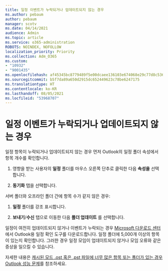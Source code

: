```yaml
---
title: 일정 이벤트가 누락되거나 업데이트되지 않는 경우
ms.author: pebaum
author: pebaum
manager: scotv
ms.date: 04/14/2021
audience: Admin
ms.topic: article
ms.service: o365-administration
ROBOTS: NOINDEX, NOFOLLOW
localization_priority: Priority
ms.collection: Adm_O365
ms.custom:
- "10932"
- "9001435"
ms.openlocfilehash: af45345bc8779489f5e00dcaee136103e674068e29c77d8c536d012f475c33c5
ms.sourcegitcommit: b5f7da89a650d2915dc652449623c78be6247175
ms.translationtype: HT
ms.contentlocale: ko-KR
ms.lasthandoff: 08/05/2021
ms.locfileid: "53968707"
---
```

# <a name="calendar-events-missing-or-not-updating"></a>일정 이벤트가 누락되거나 업데이트되지 않는 경우

일정 항목이 누락되거나 업데이트되지 않는 경우 먼저 Outlook의 일정 폴더 속성에서 항목 개수를 확인합니다. 

1. 영향을 받는 사용자의 **일정** 폴더를 마우스 오른쪽 단추로 클릭한 다음 **속성을** 선택합니다.

1. **동기화** 탭을 선택합니다.

서버 폴더와 오프라인 폴더 간에 항목 수가 같지 않은 경우:

1.  **일정** 폴더를 강조 표시합니다.

1.  **보내기**/**수신** 탭으로 이동한 다음 **폴더 업데이트** 를 선택합니다.

일정이 여전히 업데이트되지 않거나 이벤트가 누락되는 경우 [Microsoft 다운로드 센터](https://www.microsoft.com/download/details.aspx?id=28786)에서 Outlook용 일정 확인 도구를 다운로드합니다. 일정 폴더에 5,000개 이상의 항목이 있는지 확인합니다. 그러한 경우 일정 모임이 업데이트되지 않거나 모임 오류와 같은 증상을 일으킬 수 있습니다. 

자세한 내용은 [캐시된 모드 .ost 혹은 .pst 파일에 너무 많은 항목 또는 폴더가 있는 경우 Outlook 성능 문제](https://docs.microsoft.com/outlook/troubleshoot/performance/performance-issues-if-too-many-items-or-folders)를 참조하세요.